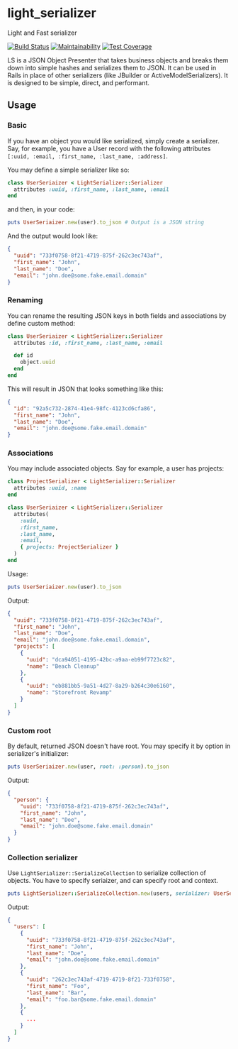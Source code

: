 # light_serializer
Light and Fast serializer

[![Build Status](https://travis-ci.org/krim/light_serializer.svg?branch=master)](https://travis-ci.org/krim/light_serializer)
[![Maintainability](https://api.codeclimate.com/v1/badges/b9167078ec6b75117d0d/maintainability)](https://codeclimate.com/github/krim/light_serializer/maintainability)
[![Test Coverage](https://api.codeclimate.com/v1/badges/b9167078ec6b75117d0d/test_coverage)](https://codeclimate.com/github/krim/light_serializer/test_coverage)

LS is a JSON Object Presenter that takes business objects and breaks them down into simple hashes and serializes them to JSON. It can be used in Rails in place of other serializers (like JBuilder or ActiveModelSerializers). It is designed to be simple, direct, and performant.


## Usage
### Basic
If you have an object you would like serialized, simply create a serializer. Say, for example, you have a User record with the following attributes `[:uuid, :email, :first_name, :last_name, :address]`.

You may define a simple serializer like so:

```ruby
class UserSeriaizer < LightSerializer::Serializer
  attributes :uuid, :first_name, :last_name, :email
end
```

and then, in your code:
```ruby
puts UserSeriaizer.new(user).to_json # Output is a JSON string
```

And the output would look like:

```json
{
  "uuid": "733f0758-8f21-4719-875f-262c3ec743af",
  "first_name": "John",
  "last_name": "Doe",
  "email": "john.doe@some.fake.email.domain"
}
```

### Renaming

You can rename the resulting JSON keys in both fields and associations by define custom method:

```ruby
class UserSeriaizer < LightSerializer::Serializer
  attributes :id, :first_name, :last_name, :email

  def id
    object.uuid
  end
end
```

This will result in JSON that looks something like this:

```json
{
  "id": "92a5c732-2874-41e4-98fc-4123cd6cfa86",
  "first_name": "John",
  "last_name": "Doe",
  "email": "john.doe@some.fake.email.domain"
}
```

### Associations
You may include associated objects. Say for example, a user has projects:

```ruby
class ProjectSerializer < LightSerializer::Serializer
  attributes :uuid, :name
end

class UserSeriaizer < LightSerializer::Serializer
  attributes(
    :uuid,
    :first_name,
    :last_name,
    :email,
    { projects: ProjectSerializer }
  )
end
```

Usage:
```ruby
puts UserSeriaizer.new(user).to_json
```

Output:
```json
{
  "uuid": "733f0758-8f21-4719-875f-262c3ec743af",
  "first_name": "John",
  "last_name": "Doe",
  "email": "john.doe@some.fake.email.domain",
  "projects": [
    {
      "uuid": "dca94051-4195-42bc-a9aa-eb99f7723c82",
      "name": "Beach Cleanup"
    },
    {
      "uuid": "eb881bb5-9a51-4d27-8a29-b264c30e6160",
      "name": "Storefront Revamp"
    }
  ]
}
```

### Custom root
By default, returned JSON doesn't have root. You may specify it by option in serializer's initializer:
```ruby
puts UserSeriaizer.new(user, root: :person).to_json
```

Output:
```json
{
  "person": {
    "uuid": "733f0758-8f21-4719-875f-262c3ec743af",
    "first_name": "John",
    "last_name": "Doe",
    "email": "john.doe@some.fake.email.domain"
  }
}
```

### Collection serializer
Use `LightSerializer::SerializeCollection` to serialize collection of objects. You have to specify seriaizer, and can specify root and context.
```ruby
puts LightSerializer::SerializeCollection.new(users, serializer: UserSerializer, root: :users).to_json
```

Output:
```json
{
  "users": [
    {
      "uuid": "733f0758-8f21-4719-875f-262c3ec743af",
      "first_name": "John",
      "last_name": "Doe",
      "email": "john.doe@some.fake.email.domain"
    },
    {
      "uuid": "262c3ec743af-4719-4719-8f21-733f0758",
      "first_name": "Foo",
      "last_name": "Bar",
      "email": "foo.bar@some.fake.email.domain"
    },
    {
      ...
    }
  ]
}
```
